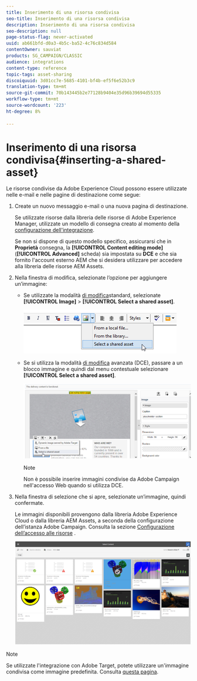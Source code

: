 ```yaml
---
title: Inserimento di una risorsa condivisa
seo-title: Inserimento di una risorsa condivisa
description: Inserimento di una risorsa condivisa
seo-description: null
page-status-flag: never-activated
uuid: ab661bfd-d0a3-4b5c-ba52-4c76c834d584
contentOwner: sauviat
products: SG_CAMPAIGN/CLASSIC
audience: integrations
content-type: reference
topic-tags: asset-sharing
discoiquuid: 3d01cc7e-5685-4101-bf4b-ef5f6e52b3c9
translation-type: tm+mt
source-git-commit: 70b143445b2e77128b9404e35d96b39694d55335
workflow-type: tm+mt
source-wordcount: '223'
ht-degree: 8%

---
```



# Inserimento di una risorsa condivisa{#inserting-a-shared-asset}

Le risorse condivise da Adobe Experience Cloud possono essere utilizzate nelle e-mail e nelle pagine di destinazione come segue:

1. Create un nuovo messaggio e-mail o una nuova pagina di destinazione.

   Se utilizzate risorse dalla libreria delle risorse di Adobe Experience Manager, utilizzate un modello di consegna creato al momento della [configurazione dell&#39;integrazione](../../integrations/using/configuring-access-to-assets.md#integrating-with-aem-assets).

   Se non si dispone di questo modello specifico, assicurarsi che in **Proprietà** consegna, la **[!UICONTROL Content editing mode]** (**[!UICONTROL Advanced]** scheda) sia impostata su **DCE** e che sia fornito l&#39;account esterno AEM che si desidera utilizzare per accedere alla  libreria delle risorse AEM Assets.

1. Nella finestra di modifica, selezionate l’opzione per aggiungere un’immagine:

   * Se utilizzate la modalità [di modifica](../../delivery/using/defining-the-email-content.md#adding-images)standard, selezionate **[!UICONTROL Image]** > **[!UICONTROL Select a shared asset]**.

      ![](assets/dam_insert_image_standard.png)

   * Se si utilizza la modalità [di modifica](../../web/using/about-campaign-html-editor.md) avanzata (DCE), passare a un blocco immagine e quindi dal menu contestuale selezionare **[!UICONTROL Select a shared asset]**.

      ![](assets/dam_insert_image_dce.png)

      >[!NOTE]
      >
      >Non è possibile inserire immagini condivise da  Adobe Campaign nell&#39;accesso [](../../platform/using/adobe-campaign-workspace.md#console-and-web-access) Web quando si utilizza DCE.

1. Nella finestra di selezione che si apre, selezionate un’immagine, quindi confermate.

   Le immagini disponibili provengono dalla libreria Adobe Experience Cloud o dalla  libreria AEM Assets, a seconda della configurazione dell’istanza  Adobe Campaign. Consulta la sezione [Configurazione dell’accesso alle risorse](../../integrations/using/configuring-access-to-assets.md) .

   ![](assets/dam_shared_image_selection.png)

>[!NOTE]
>
>Se utilizzate l&#39;integrazione con  Adobe Target, potete utilizzare un&#39;immagine condivisa come immagine predefinita. Consulta [questa pagina](../../integrations/using/integrating-with-adobe-target.md).

